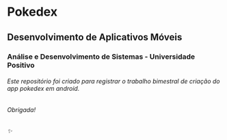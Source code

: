 # Pokedex
## Desenvolvimento de Aplicativos Móveis
### Análise e Desenvolvimento de Sistemas - Universidade Positivo

###### Este repositório foi criado para registrar o trabalho bimestral de criação do app pokedex em android. 

###### Obrigada!
###### :sparkles:
